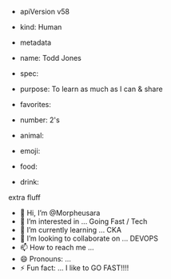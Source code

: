- apiVersion v58
- kind: Human
- metadata
-  name: Todd Jones
- spec:
- purpose: To learn as much as I can & share




- favorites:
-  number: 2's
-  animal: 
-  emoji:
-  food:
-  drink: 


extra fluff
- 👋 Hi, I’m @Morpheusara
- 👀 I’m interested in ... Going Fast / Tech
- 🌱 I’m currently learning ... CKA
- 💞️ I’m looking to collaborate on ... DEVOPS
- 📫 How to reach me ... 
- 😄 Pronouns: ... 
- ⚡ Fun fact: ... I like to GO FAST!!!!

<!---
Morpheusara/Morpheusara is a ✨ special ✨ repository because its `README.md` (this file) appears on your GitHub profile.
You can click the Preview link to take a look at your changes.
--->
